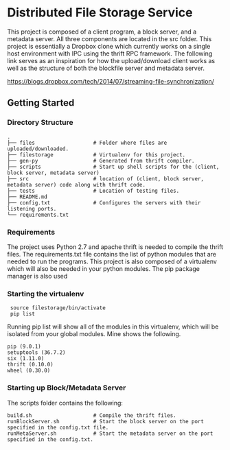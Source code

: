 # Distributed File Storage Service
This project is composed of a client program, a block server, and a metadata server. All three components are located in the 
src folder. This project is essentially a Dropbox clone which currently works on a single host environment with IPC using the thrift RPC framework. The following link serves as an inspiration for how the upload/download client works as well as the structure of both the blockfile server and metadata server.

https://blogs.dropbox.com/tech/2014/07/streaming-file-synchronization/

## Getting Started

### Directory Structure
    .
    ├── files                   # Folder where files are uploaded/downloaded.
    ├── filestorage             # Virtualenv for this project.
    ├── gen-py                  # Generated from thrift compiler.
    ├── scripts                 # Start up shell scripts for the (client, block server, metadata server)
    ├── src                     # location of (client, block server, metadata server) code along with thrift code.
    ├── tests                   # Location of testing files. 
    ├── README.md
    ├── config.txt              # Configures the servers with their listening ports. 
    └── requirements.txt 

### Requirements

The project uses Python 2.7 and apache thrift is needed to compile the thrift files. 
The requirements.txt file contains the list of python modules that are needed to run 
the programs. This project is also composed of a virtualenv which will also be needed
in your python modules. The pip package manager is also used 

### Starting the virtualenv
```
 source filestorage/bin/activate
 pip list
```
Running pip list will show all of the modules in this virtualenv, which will be 
isolated from your global modules. Mine shows the following. 
```
pip (9.0.1)
setuptools (36.7.2)
six (1.11.0)
thrift (0.10.0)
wheel (0.30.0)
 ```

### Starting up Block/Metadata Server
The scripts folder contains the following:
```
build.sh                    # Compile the thrift files.
runBlockServer.sh           # Start the block server on the port specified in the config.txt file.
runMetaServer.sh            # Start the metadata server on the port specified in the config.txt.
```